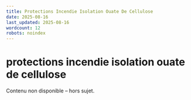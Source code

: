 ```yaml
---
title: Protections Incendie Isolation Ouate De Cellulose
date: 2025-08-16
last_updated: 2025-08-16
wordcount: 12
robots: noindex
---
```


# protections incendie isolation ouate de cellulose

Contenu non disponible – hors sujet.